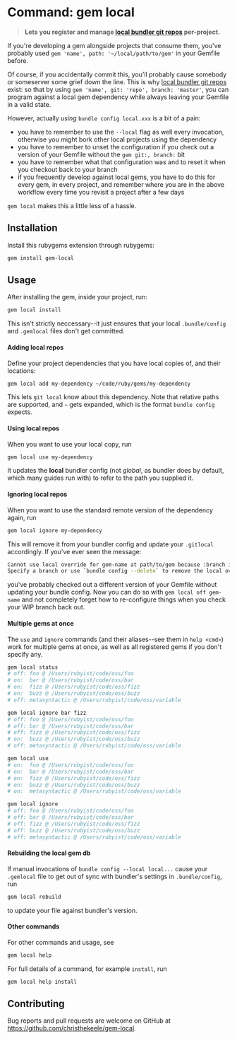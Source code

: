 Command: gem local
==================

> **Lets you register and manage [local bundler git repos](http://bundler.io/v1.5/git.html#local) per-project.**

If you're developing a gem alongside projects that consume them, you've probably used `gem 'name', path: '~/local/path/to/gem'` in your Gemfile before.

Of course, if you accidentally commit this, you'll probably cause somebody or someserver some grief down the line. This is why [local bundler git repos](http://bundler.io/v1.5/git.html#local) exist: so that by using `gem 'name', git: 'repo', branch: 'master'`, you can program against a local gem dependency while always leaving your Gemfile in a valid state.

However, actually *using* `bundle config local.xxx` is a bit of a pain:

- you have to remember to use the `--local` flag as well every invocation, otherwise you might bork other local projects using the dependency
- you have to remember to unset the configuration if you check out a version of your Gemfile without the `gem git:, branch:` bit
- you have to remember what that configuration was and to reset it when you checkout back to your branch
- if you frequently develop against local gems, you have to do this for every gem, in every project, and remember where you are in the above workflow every time you revisit a project after a few days

`gem local` makes this a little less of a hassle.

Installation
------------

Install this rubygems extension through rubygems:

```sh
gem install gem-local
```

Usage
-----

After installing the gem, inside your project, run:

```sh
gem local install
```

This isn't strictly neccessary--it just ensures that your local `.bundle/config` and `.gemlocal` files don't get committed.

#### Adding local repos

Define your project dependencies that you have local copies of, and their locations:

```sh
gem local add my-dependency ~/code/ruby/gems/my-dependency
```

This lets `git local` know about this dependency. Note that relative paths are supported, and `~` gets expanded, which is the format `bundle config` expects.

#### Using local repos

When you want to use your local copy, run

```sh
gem local use my-dependency
```

It updates the **local** bundler config (not *global*, as bundler does by default, which many guides run with) to refer to the path you supplied it.

#### Ignoring local repos

When you want to use the standard remote version of the dependency again, run

```sh
gem local ignore my-dependency
```

This will remove it from your bundler config and update your `.gitlocal` accordingly. If you've ever seen the message:

```sh
Cannot use local override for gem-name at path/to/gem because :branch is not specified in Gemfile.
Specify a branch or use `bundle config --delete` to remove the local override
```

you've probably checked out a different version of your Gemfile without updating your bundle config. Now you can do so with `gem local off gem-name` and not completely forget how to re-configure things when you check your WIP branch back out.

#### Multiple gems at once

The `use` and `ignore` commands (and their aliases--see them in `help <cmd>`) work for multiple gems at once, as well as all registered gems if you don't specify any.

```sh
gem local status
# off: foo @ /Users/rubyist/code/oss/foo
# on:  bar @ /Users/rubyist/code/oss/bar
# on:  fizz @ /Users/rubyist/code/oss/fizz
# on:  buzz @ /Users/rubyist/code/oss/buzz
# off: metasyntactic @ /Users/rubyist/code/oss/variable

gem local ignore bar fizz
# off: foo @ /Users/rubyist/code/oss/foo
# off: bar @ /Users/rubyist/code/oss/bar
# off: fizz @ /Users/rubyist/code/oss/fizz
# on:  buzz @ /Users/rubyist/code/oss/buzz
# off: metasyntactic @ /Users/rubyist/code/oss/variable

gem local use
# on:  foo @ /Users/rubyist/code/oss/foo
# on:  bar @ /Users/rubyist/code/oss/bar
# on:  fizz @ /Users/rubyist/code/oss/fizz
# on:  buzz @ /Users/rubyist/code/oss/buzz
# on:  metasyntactic @ /Users/rubyist/code/oss/variable

gem local ignore
# off: foo @ /Users/rubyist/code/oss/foo
# off: bar @ /Users/rubyist/code/oss/bar
# off: fizz @ /Users/rubyist/code/oss/fizz
# off: buzz @ /Users/rubyist/code/oss/buzz
# off: metasyntactic @ /Users/rubyist/code/oss/variable
```

#### Rebuilding the local gem db

If manual invocations of `bundle config --local local...` cause your `.gemlocal` file to get out of sync with bundler's settings in `.bundle/config`, run

```sh
gem local rebuild
```

to update your file against bundler's version.

#### Other commands

For other commands and usage, see

```sh
gem local help
```

For full details of a command, for example `install`, run

```sh
gem local help install
```

Contributing
------------

Bug reports and pull requests are welcome on GitHub at https://github.com/christhekeele/gem-local.
